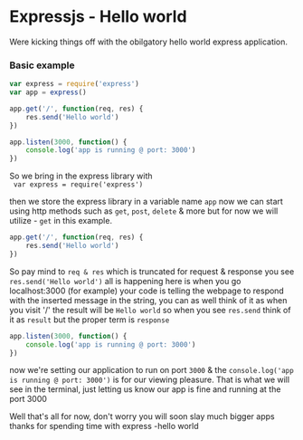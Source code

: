 # Expressjs -  Hello world

Were kicking things off with the obilgatory hello world express application. 

### Basic example 

```js 
var express = require('express')
var app = express() 

app.get('/', function(req, res) { 
    res.send('Hello world')
})

app.listen(3000, function() {
    console.log('app is running @ port: 3000')
})
```

So we bring in the express library with  
` var express = require('express')`

then we store the express library in a variable name `app` 
now we can start using http methods such as `get`, `post`, `delete` & more 
but for now we will utilize - `get` in this example. 

```js 
app.get('/', function(req, res) {
    res.send('Hello world')
})
```
So pay mind to `req & res` which is truncated for request & response 
you see `res.send('Hello world')` all is happening here is when you go 
localhost:3000 (for example) your code is telling the webpage to respond 
with the inserted message in the string,  you can as well think of it as
when you visit '/' the result will be `Hello world` so when you see
`res.send` think of it as `result` but the proper term is `response`

```js
app.listen(3000, function() {
    console.log('app is running @ port: 3000')
})
```
now we're setting our application to run on port `3000`
& the `console.log('app is running @ port: 3000')` is for our 
viewing pleasure. That is what we will see in the terminal, just 
letting us know our app is fine and running at the port 3000

Well that's all for now, don't worry you will soon slay much bigger apps
thanks for spending time with express -hello world


